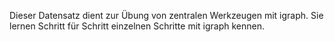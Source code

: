 Dieser Datensatz dient zur Übung von zentralen Werkzeugen mit igraph. Sie lernen Schritt für Schritt einzelnen Schritte mit igraph kennen.
